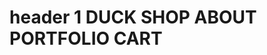 # header 1 **DUCK SHOP**                                                                                                                          ABOUT PORTFOLIO  CART   
